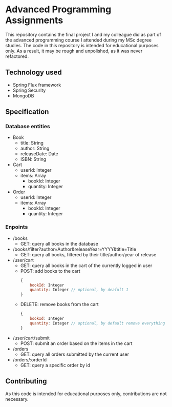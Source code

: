 # Advanced Programming Assignments

This repository contains the final project I and my colleague did as part of the advanced programming course I attended during my MSc degree studies. The code in this repository is intended for educational purposes only. As a result, it may be rough and unpolished, as it was never refactored.

## Technology used
- Spring Flux framework
- Spring Security
- MongoDB

## Specification

### Database entities
- Book
    - title: String
    - author: String
    - releaseDate: Date
    - ISBN: String
- Cart
    - userId: Integer
    - items: Array
        - bookId: Integer
        - quantity: Integer
- Order
    - userId: Integer
    - items: Array
        - bookId: Integer
        - quantity: Integer

### Enpoints
- /books
    - GET: query all books in the database
- /books/filter?author=Author&releaseYear=YYYY&title=Title
    - GET: query all books, filtered by their title/author/year of release
- /user/cart
    - GET: query all books in the cart of the currently logged in user
    - POST: add books to the cart
        ```javascript
        {
            bookId: Integer
            quantity: Integer // optional, by deafult 1
        }
        ```
    - DELETE: remove books from the cart
        ```javascript
        {
            bookId: Integer
            quantity: Integer // optional, by default remove everything
        }
        ```
- /user/cart/submit
    - POST: submit an order based on the items in the cart
- /orders
    - GET: query all orders submitted by the current user
- /orders/:orderId
    - GET: query a specific order by id

## Contributing

As this code is intended for educational purposes only, contributions are not necessary.
